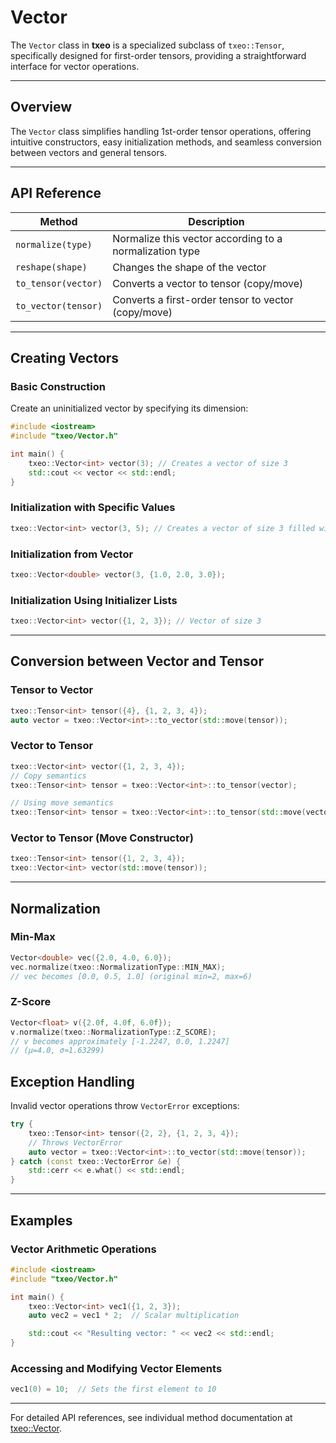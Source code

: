 # Vector

The `Vector` class in **txeo** is a specialized subclass of `txeo::Tensor`, specifically designed for first-order tensors, providing a straightforward interface for vector operations.

---

## Overview

The `Vector` class simplifies handling 1st-order tensor operations, offering intuitive constructors, easy initialization methods, and seamless conversion between vectors and general tensors.

---

## API Reference

| Method                          | Description                                           |
|---------------------------------|-------------------------------------------------------|
| `normalize(type)` | Normalize this vector according to a normalization type |
| `reshape(shape)`                | Changes the shape of the vector                        |
| `to_tensor(vector)`             | Converts a vector to tensor (copy/move)                |
| `to_vector(tensor)`             | Converts a first-order tensor to vector (copy/move)    |

---

## Creating Vectors

### Basic Construction

Create an uninitialized vector by specifying its dimension:

```cpp
#include <iostream>
#include "txeo/Vector.h"

int main() {
    txeo::Vector<int> vector(3); // Creates a vector of size 3
    std::cout << vector << std::endl;
}
```

### Initialization with Specific Values

```cpp
txeo::Vector<int> vector(3, 5); // Creates a vector of size 3 filled with 5
```

### Initialization from Vector

```cpp
txeo::Vector<double> vector(3, {1.0, 2.0, 3.0});
```

### Initialization Using Initializer Lists

```cpp
txeo::Vector<int> vector({1, 2, 3}); // Vector of size 3
```

---

## Conversion between Vector and Tensor

### Tensor to Vector

```cpp
txeo::Tensor<int> tensor({4}, {1, 2, 3, 4});
auto vector = txeo::Vector<int>::to_vector(std::move(tensor));
```

### Vector to Tensor

```cpp
txeo::Vector<int> vector({1, 2, 3, 4});
// Copy semantics
txeo::Tensor<int> tensor = txeo::Vector<int>::to_tensor(vector);
```

```cpp
// Using move semantics
txeo::Tensor<int> tensor = txeo::Vector<int>::to_tensor(std::move(vector));
```

### Vector to Tensor (Move Constructor)

```cpp
txeo::Tensor<int> tensor({1, 2, 3, 4});
txeo::Vector<int> vector(std::move(tensor));
```

---

## Normalization

### Min-Max

```cpp
Vector<double> vec({2.0, 4.0, 6.0});
vec.normalize(txeo::NormalizationType::MIN_MAX);
// vec becomes [0.0, 0.5, 1.0] (original min=2, max=6)
```

### Z-Score

```cpp
Vector<float> v({2.0f, 4.0f, 6.0f});
v.normalize(txeo::NormalizationType::Z_SCORE);
// v becomes approximately [-1.2247, 0.0, 1.2247]
// (μ=4.0, σ≈1.63299)
```

## Exception Handling

Invalid vector operations throw `VectorError` exceptions:

```cpp
try {
    txeo::Tensor<int> tensor({2, 2}, {1, 2, 3, 4});
    // Throws VectorError
    auto vector = txeo::Vector<int>::to_vector(std::move(tensor));
} catch (const txeo::VectorError &e) {
    std::cerr << e.what() << std::endl;
}
```

---

## Examples

### Vector Arithmetic Operations

```cpp
#include <iostream>
#include "txeo/Vector.h"

int main() {
    txeo::Vector<int> vec1({1, 2, 3});
    auto vec2 = vec1 * 2;  // Scalar multiplication

    std::cout << "Resulting vector: " << vec2 << std::endl;
}
```

### Accessing and Modifying Vector Elements

```cpp
vec1(0) = 10;  // Sets the first element to 10
```

---

For detailed API references, see individual method documentation at [txeo::Vector](https://txeo-doc.netlify.app/classtxeo_1_1_vector.html).
